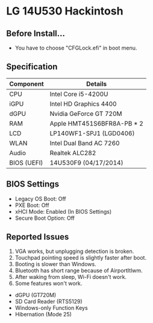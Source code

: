 # LG 14U530 Hackintosh

## Before Install...
- You have to choose "CFGLock.efi" in boot menu.

## Specification
| Component | Details |
| - | - |
| CPU | Intel Core i5-4200U |
| iGPU | Intel HD Graphics 4400 |
| dGPU | Nvidia GeForce GT 720M |
| RAM | Apple HMT451S6BFR8A-PB * 2 |
| LCD | LP140WF1-SPJ1 (LGD0406) |
| WLAN | Intel Dual Band AC 7260 |
| Audio | Realtek ALC282 |
| BIOS (UEFI) | 14U530F9 (04/17/2014) |

## BIOS Settings
- Legacy OS Boot: Off
- PXE Boot: Off
- xHCI Mode: Enabled (In BIOS Settings)
- Secure Boot Option: Off

## Reported Issues
1. VGA works, but unplugging detection is broken.
2. Touchpad pointing speed is slightly faster after boot.
3. Booting is slower than Windows.
4. Bluetooth has short range because of AirportItlwm.
5. After waking from sleep, Wi-Fi doesn't work.
6. Some features won't work.
- dGPU (GT720M)
- SD Card Reader (RTS5129)
- Windows-only Function Keys
- Hibernation (Mode 25)
